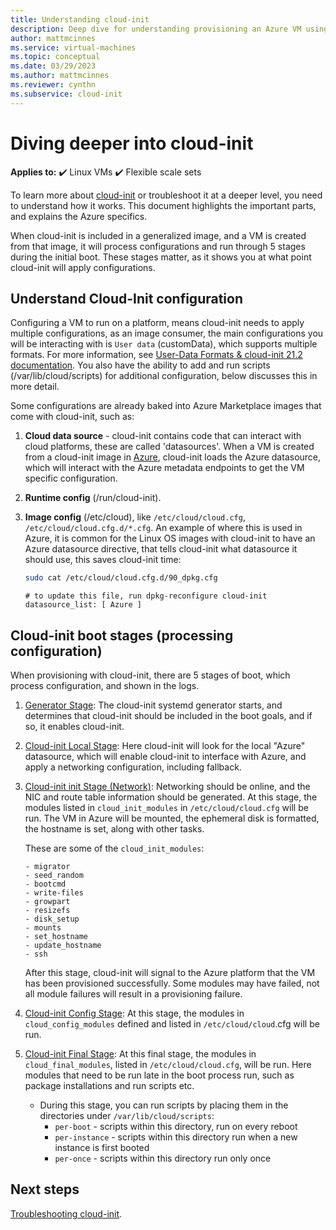 ```yaml
---
title: Understanding cloud-init 
description: Deep dive for understanding provisioning an Azure VM using cloud-init.
author: mattmcinnes 
ms.service: virtual-machines
ms.topic: conceptual
ms.date: 03/29/2023
ms.author: mattmcinnes
ms.reviewer: cynthn
ms.subservice: cloud-init
---
```


# Diving deeper into cloud-init

**Applies to:** :heavy_check_mark: Linux VMs :heavy_check_mark: Flexible scale sets

To learn more about [cloud-init](https://cloudinit.readthedocs.io/en/latest/index.html) or troubleshoot it at a deeper level, you need to understand how it works. This document highlights the important parts, and explains the Azure specifics.

When cloud-init is included in a generalized image, and a VM is created from that image, it will process configurations and run through 5 stages during the initial boot. These stages matter, as it shows you at what point cloud-init will apply configurations.

## Understand Cloud-Init configuration

Configuring a VM to run on a platform, means cloud-init needs to apply multiple configurations, as an image consumer, the main configurations you will be interacting with is `User data` (customData), which supports multiple formats. For more information, see [User-Data Formats & cloud-init 21.2 documentation](https://cloudinit.readthedocs.io/en/latest/topics/format.html#user-data-formats). You also have the ability to add and run scripts (/var/lib/cloud/scripts) for additional configuration, below discusses this in more detail.

Some configurations are already baked into Azure Marketplace images that come with cloud-init, such as:

1. **Cloud data source** - cloud-init contains code that can interact with cloud platforms, these are called 'datasources'. When a VM is created from a cloud-init image in [Azure](https://cloudinit.readthedocs.io/en/latest/reference/datasources/azure.html#azure), cloud-init loads the Azure datasource, which will interact with the Azure metadata endpoints to get the VM specific configuration.
2. **Runtime config** (/run/cloud-init).
3. **Image config** (/etc/cloud), like `/etc/cloud/cloud.cfg`, `/etc/cloud/cloud.cfg.d/*.cfg`. An example of where this is used in Azure, it is common for the Linux OS images with cloud-init to have an Azure datasource directive, that tells cloud-init what datasource it should use, this saves cloud-init time:

   ```bash
   sudo cat /etc/cloud/cloud.cfg.d/90_dpkg.cfg
   ```

   ```output
   # to update this file, run dpkg-reconfigure cloud-init
   datasource_list: [ Azure ]
   ```

## Cloud-init boot stages (processing configuration)

When provisioning with cloud-init, there are 5 stages of boot, which process configuration, and shown in the logs.

1. [Generator Stage](https://cloudinit.readthedocs.io/en/latest/topics/boot.html#generator): The cloud-init systemd generator starts, and determines that cloud-init should be included in the boot goals, and if so, it enables cloud-init.
2. [Cloud-init Local Stage](https://cloudinit.readthedocs.io/en/latest/topics/boot.html#local): Here cloud-init will look for the local "Azure" datasource, which will enable cloud-init to interface with Azure, and apply a networking configuration, including fallback.
3. [Cloud-init init Stage (Network)](https://cloudinit.readthedocs.io/en/latest/topics/boot.html#network): Networking should be online, and the NIC and route table information should be generated. At this stage, the modules listed in `cloud_init_modules` in `/etc/cloud/cloud.cfg` will be run. The VM in Azure will be mounted, the ephemeral disk is formatted, the hostname is set, along with other tasks.

   These are some of the `cloud_init_modules`:

   ```config
   - migrator
   - seed_random
   - bootcmd
   - write-files
   - growpart
   - resizefs
   - disk_setup
   - mounts
   - set_hostname
   - update_hostname
   - ssh
   ```

   After this stage, cloud-init will signal to the Azure platform that the VM has been provisioned successfully. Some modules may have failed, not all module failures will result in a provisioning failure.

4. [Cloud-init Config Stage](https://cloudinit.readthedocs.io/en/latest/topics/boot.html#config): At this stage, the modules in `cloud_config_modules` defined and listed in `/etc/cloud/cloud`.cfg will be run.
5. [Cloud-init Final Stage](https://cloudinit.readthedocs.io/en/latest/topics/boot.html#final): At this final stage, the modules in `cloud_final_modules`, listed in `/etc/cloud/cloud.cfg`, will be run. Here modules that need to be run late in the boot process run, such as package installations and run scripts etc.

   - During this stage, you can run scripts by placing them in the directories under `/var/lib/cloud/scripts`:
     - `per-boot` - scripts within this directory, run on every reboot
     - `per-instance` - scripts within this directory run when a new instance is first booted
     - `per-once` - scripts within this directory run only once

## Next steps

[Troubleshooting cloud-init](cloud-init-troubleshooting.md).

